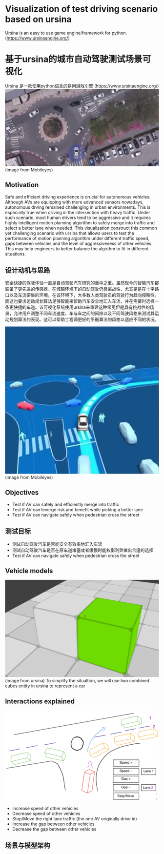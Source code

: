 # Visualization of test driving scenario based on ursina
Ursina is an easy to use game engine/framework for python. (https://www.ursinaengine.org/)
# 基于ursina的城市自动驾驶测试场景可视化
Ursina 是一款使用python语言的易用游戏引擎 (https://www.ursinaengine.org/)
![Banner](/docs/top8.jpg) (image from Mobileyes)


## Motivation
Safe and efficient driving experience is crucial for autonomous vehicles. Although AVs are equipping with more advanced sensors nowadays, autonomous drving remained challenging in urban environments. This is especially true when driving in the intersection with heavy traffic. Under such scenario, most human drivers tend to be aggressive and it requires highly intelligent motion planning algorithm to safely merge into traffic and select a better lane when needed. This visualization construct this common yet challenging scenario with ursina that allows users to test the performance of motion planning algorithm under different traffic speed, gaps between vehicles and the level of aggressiveness of other vehicles. This may help engineers to better balance the algirthm to fit in different situations.

## 设计动机与思路
安全快捷的驾驶体验一直是自动驾驶汽车研究的重中之重。虽然现今的智能汽车都装备了更先进的传感器，在城镇环境下的自动驾驶仍具挑战性，尤其是是在十字路口以及车流密集的环境。在该环境下，大多数人类驾驶员的驾驶行为趋向侵略性。而这也要求运动规划算法足够智能来帮助汽车安全地汇入车流，并在需要时选择一条更快捷的车道。该可视化系统使用ursina来重建这种常见但是具有挑战性的场景，允许用户调整不同车流速度、车与车之间的间隙以及不同驾驶风格来测试其运动规划算法的表现。这可以帮助工程师更好的平衡算法的风格以适应不同的状况。

![frommobileyes](/docs/sim8.jpg) (image from Mobileyes)

## Objectives
  * Test if AV can safely and efficiently merge into traffic
  * Test if AV can leverge risk and benefit while picking a better lane
  * Test if AV can navigate safely when pedestrian cross the street

## 测试目标
  * 测试自动驾驶汽车是否能安全有效率地汇入车流
  * 测试自动驾驶汽车是否在原车道堵塞或者缓慢时能权衡利弊做出合适的选择
  * Test if AV can navigate safely when pedestrian cross the street

## Vehicle models
![twocubes](/docs/car1.jpg) (image from ursina)
To simplify the situaltion, we will use two combined cubes entity in ursina to represent a car

## Interactions explained
![handdrew](/docs/scenario.jpg)
  * Increase speed of other vehicles
  * Decrease speed of other vehicles
  * Stop/Move the right lane traffic (the one AV originally drive in)
  * Increase the gap between other vehicles
  * Decrease the gap between other vehicles


## 场景与模型架构

